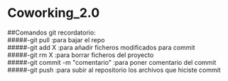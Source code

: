 Coworking_2.0
=============
##Comandos git recordatorio:<br />
#####-git pull :para bajar el repo<br />
#####-git add X :para añadir ficheros modificados para commit<br /> 
#####-git rm X :para borrar ficheros del proyecto<br /> 
#####-git commit -m "comentario" :para poner comentario del commit<br /> 
#####-git push :para subir al repositorio los archivos que hiciste commit<br /> 
